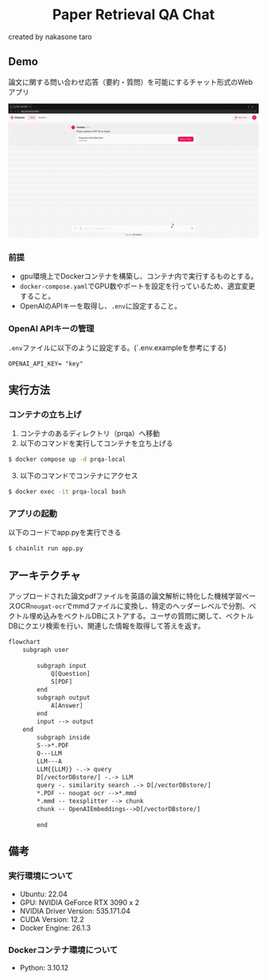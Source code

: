 <div align="center">

# Paper Retrieval QA Chat

</div>
created by nakasone taro


  
## Demo
論文に関する問い合わせ応答（要約・質問）を可能にするチャット形式のWebアプリ  

![alt text](img/demo.gif)

### 前提
- gpu環境上でDockerコンテナを構築し、コンテナ内で実行するものとする。
- `docker-compose.yaml`でGPU数やポートを設定を行っているため、適宜変更すること。
- OpenAIのAPIキーを取得し、`.env`に設定すること。

### OpenAI APIキーの管理
`.env`ファイルに以下のように設定する。(`.env.exampleを参考にする)
```
OPENAI_API_KEY= "key"
```

## 実行方法
### コンテナの立ち上げ
1. コンテナのあるディレクトリ（prqa）へ移動
2. 以下のコマンドを実行してコンテナを立ち上げる
```bash
$ docker compose up -d prqa-local
```
3. 以下のコマンドでコンテナにアクセス
```bash
$ docker exec -it prqa-local bash
```
### アプリの起動
以下のコードでapp.pyを実行できる
```sh
$ chainlit run app.py
```

## アーキテクチャ

アップロードされた論文pdfファイルを英語の論文解析に特化した機械学習ベースOCR`nougat-ocr`でmmdファイルに変換し、特定のヘッダーレベルで分割、ベクトル埋め込みをベクトルDBにストアする。ユーザの質問に関して、ベクトルDBにクエリ検索を行い、関連した情報を取得して答えを返す。

```mermaid
flowchart
    subgraph user

        subgraph input
            Q[Question]
            S[PDF]
        end
        subgraph output
            A[Answer]
        end
        input --> output
    end
        subgraph inside
        S-->*.PDF
        Q---LLM
        LLM---A
        LLM{{LLM}} -.-> query
        D[/vectorDBstore/] -.-> LLM
        query -. similarity search .-> D[/vectorDBstore/]
        *.PDF -- nougat ocr -->*.mmd
        *.mmd -- texsplitter --> chunk
        chunk -- OpenAIEmbeddings-->D[/vectorDBstore/]

        end

```

## 備考

### 実行環境について
- Ubuntu: 22.04
- GPU: NVIDIA GeForce RTX 3090 x 2
- NVIDIA Driver Version: 535.171.04
- CUDA Version: 12.2
- Docker Engine: 26.1.3

### Dockerコンテナ環境について
- Python: 3.10.12
